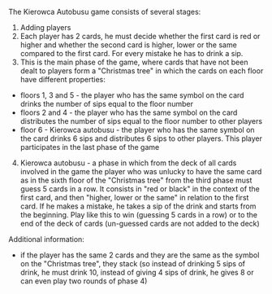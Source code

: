 The Kierowca Autobusu game consists of several stages:

1. Adding players
2. Each player has 2 cards, he must decide whether the first card is red or higher and whether the second card is higher, lower or the same compared to the first card. For every mistake he has to drink a sip.
3. This is the main phase of the game, where cards that have not been dealt to players form a "Christmas tree" in which the cards on each floor have different properties:

- floors 1, 3 and 5 - the player who has the same symbol on the card drinks the number of sips equal to the floor number
- floors 2 and 4 - the player who has the same symbol on the card distributes the number of sips equal to the floor number to other players
- floor 6 - Kierowca autobusu - the player who has the same symbol on the card drinks 6 sips and distributes 6 sips to other players. This player participates in the last phase of the game

4. Kierowca autobusu - a phase in which from the deck of all cards involved in the game the player who was unlucky to have the same card as in the sixth floor of the "Christmas tree" from the third phase must guess 5 cards in a row. It consists in "red or black" in the context of the first card, and then "higher, lower or the same" in relation to the first card. If he makes a mistake, he takes a sip of the drink and starts from the beginning. Play like this to win (guessing 5 cards in a row) or to the end of the deck of cards (un-guessed cards are not added to the deck)

Additional information:

- if the player has the same 2 cards and they are the same as the symbol on the "Christmas tree", they stack (so instead of drinking 5 sips of drink, he must drink 10, instead of giving 4 sips of drink, he gives 8 or can even play two rounds of phase 4)
